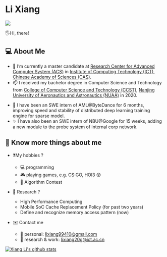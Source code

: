 

<!-- <img align="right" src="https://github-readme-stats.vercel.app/api?username=SeanLi-OI&show_icons=true&icon_color=CE1D2D&text_color=718096&bg_color=ffffff&hide_title=false" />

### About Me 😄



<!--
**SeanLi-OI/SeanLi-OI** is a ✨ _special_ ✨ repository because its `README.md` (this file) appears on your GitHub profile.

### Hi there 👋

Here are some ideas to get you started:

- 🔭 I’m currently working on ...
- 🌱 I’m currently learning ...
- 👯 I’m looking to collaborate on ...
- 🤔 I’m looking for help with ...
- 💬 Ask me about ...
- 📫 How to reach me: ...
- 😄 Pronouns: ...
- ⚡ Fun fact: ...
-->


# Li Xiang

![](https://komarev.com/ghpvc/?username=SeanLi-OI&color=yellowgreen)

🖐️Hi, there!

## 💻 About Me
- 🔭 I’m currently a master candidate at [Research Center for Advanced Computer System (ACS)](http://acs.ict.ac.cn/) in [Institute of Computing Technology (ICT)](http://www.ict.ac.cn/), [Chinese Academy of Sciences (CAS)](http://www.cas.ac.cn/).
- 📫 I received my bachelor degree in Computer Science and Technology from [College of Computer Science and Technology (CCST)](http://cs.nuaa.edu.cn/), [Nanjing University of Aeronautics and Astronautics (NUAA)](http://www.nuaa.edu.cn/) in 2020.
<!-- - 🌱 Here is my [resume](https://seanli-oi.github.io/resume.pdf), please feel free to contact me. -->
- 🌱 I have been an SWE intern of AML@ByteDance for 6 months, improving speed and stability of distributed deep learning training engine for sparse model.
- ✨ I have also been an SWE intern of NBU@Google for 15 weeks, adding a new module to the probe system of internal corp network.

## 👦 Know more things about me

- ❓My hobbies ?
    - 💻 programming
    - 🎮 playing games, e.g. CS:GO, HOI3 😙
    - 📝 Algorithm Contest

- 🔬 Research ?
    - High Performance Computing
    - Mobile SoC Cache Replacement Policy (for past two years)
    - Define and recognize memory access pattern (now)

- ✉️ Contact me
    - :boy: personal: lixiang99410@gmail.com
    - 🔭 research & work: lixiang20g@ict.ac.cn
    

[![Xiang Li's github stats](https://github-readme-stats-ten-gilt.vercel.app/api?username=SeanLi-OI&show_icons=true&theme=tokyonight)](https://github.com/anuraghazra/github-readme-stats)


